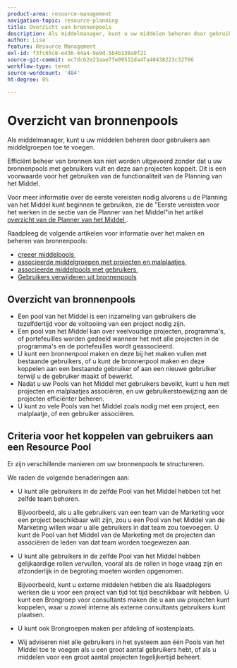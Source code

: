 ```yaml
---
product-area: resource-management
navigation-topic: resource-planning
title: Overzicht van bronnenpools
description: Als middelmanager, kunt u uw middelen beheren door gebruikers aan middelpools toe te voegen en dan de middelpools aan projecten toe te voegen.
author: Lisa
feature: Resource Management
exl-id: f3fc65c8-e436-44a4-9e9d-5b4b138a9f21
source-git-commit: ec7dc62e23aae7fe09532da47a40438223c32766
workflow-type: tm+mt
source-wordcount: '484'
ht-degree: 0%

---
```


# Overzicht van bronnenpools

<!--Audited: 10/2024-->

Als middelmanager, kunt u uw middelen beheren door gebruikers aan middelgroepen toe te voegen.

Efficiënt beheer van bronnen kan niet worden uitgevoerd zonder dat u uw bronnenpools met gebruikers vult en deze aan projecten koppelt. Dit is een voorwaarde voor het gebruiken van de functionaliteit van de Planning van het Middel.

Voor meer informatie over de eerste vereisten nodig alvorens u de Planning van het Middel kunt beginnen te gebruiken, zie de &quot;Eerste vereisten voor het werken in de sectie van de Planner van het Middel&quot;in het artikel [&#x200B; overzicht van de Planner van het Middel &#x200B;](../../../resource-mgmt/resource-planning/get-started-resource-planner.md).

Raadpleeg de volgende artikelen voor informatie over het maken en beheren van bronnenpools:

* [&#x200B; creeer middelpools &#x200B;](../../../resource-mgmt/resource-planning/resource-pools/create-resource-pools.md)
* [&#x200B; associeerde middelgroepen met projecten en malplaatjes &#x200B;](../../../resource-mgmt/resource-planning/resource-pools/associate-resource-pools-with-projects-and-templates.md)
* [&#x200B; associeerde middelpools met gebruikers &#x200B;](../../../resource-mgmt/resource-planning/resource-pools/associate-resource-pools-with-users.md)
* [Gebruikers verwijderen uit bronnenpools](../../../resource-mgmt/resource-planning/resource-pools/remove-users-from-resource-pool.md)

## Overzicht van bronnenpools

* Een pool van het Middel is een inzameling van gebruikers die tezelfdertijd voor de voltooiing van een project nodig zijn.
* Een pool van het Middel kan over veelvoudige projecten, programma&#39;s, of portefeuilles worden gedeeld wanneer het met alle projecten in de programma&#39;s en de portefeuilles wordt geassocieerd.
* U kunt een bronnenpool maken en deze bij het maken vullen met bestaande gebruikers, of u kunt de bronnenpool maken en deze koppelen aan een bestaande gebruiker of aan een nieuwe gebruiker terwijl u de gebruiker maakt of bewerkt.
* Nadat u uw Pools van het Middel met gebruikers bevolkt, kunt u hen met projecten en malplaatjes associëren, en uw gebruikerstoewijzing aan de projecten efficiënter beheren.
* U kunt zo vele Pools van het Middel zoals nodig met een project, een malplaatje, of een gebruiker associëren.

## Criteria voor het koppelen van gebruikers aan een Resource Pool

Er zijn verschillende manieren om uw bronnenpools te structureren.

We raden de volgende benaderingen aan:

* U kunt alle gebruikers in de zelfde Pool van het Middel hebben tot het zelfde team behoren.

  Bijvoorbeeld, als u alle gebruikers van een team van de Marketing voor een project beschikbaar wilt zijn, zou u een Pool van het Middel van de Marketing willen waar u alle gebruikers in dat team zou toevoegen. U kunt de Pool van het Middel van de Marketing met de projecten dan associëren de leden van dat team worden toegewezen aan.

* U kunt alle gebruikers in de zelfde Pool van het Middel hebben gelijkaardige rollen vervullen, vooral als de rollen in hoge vraag zijn en afzonderlijk in de begroting moeten worden opgenomen.

  Bijvoorbeeld, kunt u externe middelen hebben die als Raadplegers werken die u voor een project van tijd tot tijd beschikbaar wilt hebben. U kunt een Brongroep voor consultants maken die u aan uw projecten kunt koppelen, waar u zowel interne als externe consultants gebruikers kunt plaatsen.

* U kunt ook Brongroepen maken per afdeling of kostenplaats.
* Wij adviseren niet alle gebruikers in het systeem aan één Pools van het Middel toe te voegen als u een groot aantal gebruikers hebt, of als u middelen voor een groot aantal projecten tegelijkertijd beheert.





